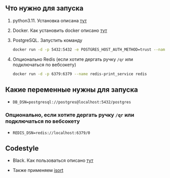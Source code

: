 ## Что нужно для запуска 

1. python3.11. Установка описана [тут](https://www.python.org/downloads/)

2. Docker. Как установить docker описано [тут](https://docs.docker.com/engine/install/)

3. PostgreSQL. Запустить команду
    ```bash
    docker run -d -p 5432:5432 -e POSTGRES_HOST_AUTH_METHOD=trust --name db-print_service postgres:15
    ```

4. Опционально Redis (если хотите дергать ручку `/qr` или подключаться по вебсокету)
    ```bash
    docker run -d -p 6379:6379 --name redis-print_service redis
    ```

## Какие переменные нужны для запуска
- `DB_DSN=postgresql://postgres@localhost:5432/postgres`

### Опционально, если хотите дергать ручку `/qr` или подключаться по вебсокету
- `REDIS_DSN=redis://localhost:6379/0`


## Codestyle

- Black. Как пользоваться описано [тут](https://black.readthedocs.io/en/stable/)

- Также применяем [isort](https://pycqa.github.io/isort/)

